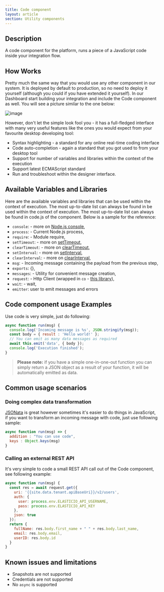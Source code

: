 ```yaml
---
title: Code component
layout: article
section: Utility components
---
```


## Description

A code component for the platform, runs a piece of a JavaScript code inside your
integration flow.

## How Works

Pretty much the same way that you would use any other component in our system.
It is deployed by default to production, so no need to deploy it yourself
(although you could if you have extended it yourself). In our Dashboard start
building your integration and include the Code component as well. You will see a
picture similar to the one below:

![image](https://user-images.githubusercontent.com/56208/52571227-71cd9480-2e15-11e9-9c62-17e5085d7ada.png)

However, don't let the simple look fool you - it has a full-fledged interface
with many very useful features like the ones you would expect from your
favourite desktop developing tool:

*   Syntax highlighting - a standard for any online real-time coding interface
*   Code auto-completion - again a standard that you got used to from your desktop tool
*   Support for number of variables and libraries within the context of the execution
*   Support latest ECMAScript standard
*   Run and troubleshoot within the designer interface.

## Available Variables and Libraries

Here are the available variables and libraries that can be used within the context of execution. The most up-to-date list
can always be found in be used within the context of execution. The most up-to-date list can always be found in code.js
of the component. Below is a sample for the reference:

-   `console`: - more on [Node.js console](https://nodejs.org/dist/latest-v5.x/docs/api/console.html),
-   `process`: - Current Node.js process,
-   `require`: - Module require,
-   `setTimeout`: - more on [setTimeout](https://nodejs.org/dist/latest-v5.x/docs/api/timers.html),
-   `clearTimeout`: - more on [clearTimeout](https://nodejs.org/dist/latest-v5.x/docs/api/timers.html),
-   `setInterval`: - more on [setInterval](https://nodejs.org/dist/latest-v5.x/docs/api/timers.html),
-   `clearInterval`: - more on [clearInterval](https://nodejs.org/dist/latest-v5.x/docs/api/timers.html),
-   `msg`: - Incoming message containing the payload from the previous step,
-   `exports`: {},
-   `messages`: - Utility for convenient message creation,
-   `request`: - Http Client (wrapped in `co` - [this library](https://www.npmjs.com/package/co-request)),
-   `wait`: - wait,
-   `emitter`: user to emit messages and errors

## Code component usage Examples

Use code is very simple, just do following:

```javascript
async function run(msg) {
  console.log('Incoming message is %s', JSON.stringify(msg));
  const body = { result : 'Hello world!' };
  // You can emit as many data messages as required
  await this.emit('data', { body });
  console.log('Execution finished');
}
```

> **Please note:** if you have a simple one-in-one-out function you can simply return a
> JSON object as a result of your function, it will be automatically emitted as data.

## Common usage scenarios

### Doing complex data transformation

[JSONata](http://jsonata.org/) is great however sometimes it's easier to do
things in JavaScript, if you want to transform an incoming message with code,
just use following sample:

```javascript
async function run(msg) => {
  addition : "You can use code",
  keys : Object.keys(msg)
}
```

### Calling an external REST API

It's very simple to code a small REST API call out of the Code component, see
following example:

```javascript
async function run(msg) {
  const res = await request.get({
    uri: '{{site.data.tenant.apiBaseUri}}/v2/users',
    auth: {
      user: process.env.ELASTICIO_API_USERNAME,
      pass: process.env.ELASTICIO_API_KEY
    },
    json: true
  });
  return {
    fullName: res.body.first_name + " " + res.body.last_name,
    email: res.body.email,
    userID: res.body.id
  }
}
```

## Known issues and limitations

-   Snapshots are not supported
-   Credentials are not supported
-   No `async` is supported
